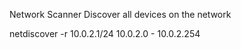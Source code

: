Network Scanner
Discover all devices on the network

netdiscover -r 10.0.2.1/24
10.0.2.0 - 10.0.2.254
